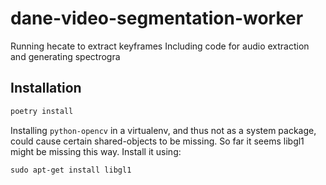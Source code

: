 # dane-video-segmentation-worker

Running hecate to extract keyframes
Including code for audio extraction and generating spectrogra


## Installation

```sh
poetry install
```

Installing `python-opencv` in a virtualenv, and thus not as a system package, could cause certain shared-objects to be missing. So far it seems libgl1 might be missing this way. Install it using:

```
sudo apt-get install libgl1
```